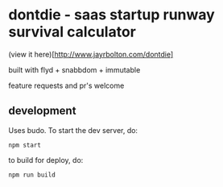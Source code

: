 # dontdie - saas startup runway survival calculator

(view it here)[http://www.jayrbolton.com/dontdie]

built with flyd + snabbdom + immutable 

feature requests and pr's welcome 

## development

Uses budo. To start the dev server, do:

```
npm start
```

to build for deploy, do:

```
npm run build
```

